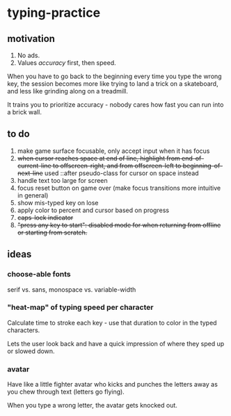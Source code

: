# typing-practice

## motivation

1. No ads.
1. Values _accuracy_ first, then speed.

When you have to go back to the beginning every time you type the wrong key, the session becomes more like trying to land a trick on a skateboard, and less like grinding along on a treadmill.

It trains you to prioritize accuracy - nobody cares how fast you can run into a brick wall.

## to do 

1. make game surface focusable, only accept input when it has focus
1. ~~when cursor reaches space at end of line, highlight from end-of-current-line to offscreen-right, and from offscreen-left to beginning-of-next-line~~ used ::after pseudo-class for cursor on space instead
1. handle text too large for screen
1. focus reset button on game over (make focus transitions more intuitive in general)
1. show mis-typed key on lose 
1. apply color to percent and cursor based on progress
1. ~~caps-lock indicator~~
1. ~~"press any key to start": disabled mode for when returning from offline or starting from scratch.~~

## ideas

### choose-able fonts

serif vs. sans, monospace vs. variable-width

### "heat-map" of typing speed per character

Calculate time to stroke each key - use that duration to color in the typed characters.

Lets the user look back and have a quick impression of where they sped up or slowed down.

### avatar

Have like a little fighter avatar who kicks and punches the letters away as you chew through text (letters go flying).

When you type a wrong letter, the avatar gets knocked out.
